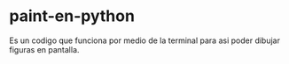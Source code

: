 # paint-en-python
Es un codigo que funciona por medio de la terminal para asi poder dibujar figuras en pantalla.
